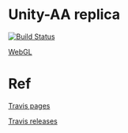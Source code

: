 # Unity-AA replica 


[![Build Status](https://travis-ci.org/humbertodias/unity-aa.svg?branch=master)](https://travis-ci.org/humbertodias/unity-aa)

[WebGL](https://humbertodias.github.io/unity-aa/)


# Ref

[Travis pages](https://djw8605.github.io/2017/02/08/deploying-docs-on-github-with-travisci)

[Travis releases](https://github.com/rafaelnsantos/Travis-Unity)
